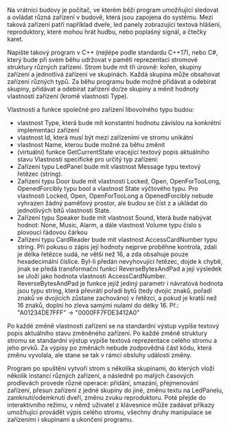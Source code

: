 Na vrátnici budovy je počítač, ve kterém běží program umožňující sledovat a ovládat různá
zařízení v budově, která jsou zapojena do systému. Mezi taková zařízení patří například dveře, led
panely zobrazující textová hlášení, reproduktory, které mohou hrát hudbu, nebo poplašný signál, a
čtečky karet.

Napište takový program v C++ (nejlépe podle standardu C++17), nebo C#, který bude při
svém běhu udržovat v paměti reprezentaci stromové struktury různých zařízení. Strom bude mít tři
úrovně: kořen, skupiny zařízení a jednotlivá zařízení ve skupinách. Každá skupina může obsahovat
zařízení různých typů. Za běhu programu bude možné přidávat a odebírat skupiny, přidávat a
odebírat zařízení do/ze skupiny a měnit hodnoty vlastností zařízení (kromě vlastnosti Type).

Vlastnosti a funkce společné pro zařízení libovolného typu budou:
  - vlastnost Type, která bude mít konstantní hodnotu závislou na konkrétní implementaci
zařízení
  - vlastnost Id, která musí být mezi zařízeními ve stromu unikátní
  - vlastnost Name, kterou bude možné za běhu změnit
  - (virtuální) funkce GetCurrentState vracející textový popis aktuálního stavu
Vlastnosti specifické pro určitý typ zařízení:
  - Zařízení typu LedPanel bude mít vlastnost Message typu textový řetězec (string).
  - Zařízení typu Door bude mít vlastnosti Locked, Open, OpenForTooLong, OpenedForcibly
typu bool a vlastnost State výčtového typu. Pro vlastnosti Locked, Open,
OpenForTooLong a OpenedForcibly nebude vyhrazen žádný paměťový prostor, ale
budou se číst z a ukládat do jednotlivých bitů vlastnosti State.
  - Zařízení typu Speaker bude mít vlastnost Sound, která bude nabývat hodnot: None,
Music, Alarm, a dále vlastnost Volume typu číslo s plovoucí řádovou čárkou
  - Zařízení typu CardReader bude mít vlastnost AccessCardNumber typu string. Při pokusu
o zápis její hodnoty nejprve proběhne kontrola, zdali je délka řetězce sudá, ne větší než
16, a zda obsahuje pouze hexadecimální číslice. Byl-li předán nevyhovující řetězec, dojde
k chybě, jinak se předá transformační funkci ReverseBytesAndPad a její výsledek se uloží
jako hodnota vlastnosti AccessCardNumber. ReverseBytesAndPad je funkce jejíž jediný
parametr i návratová hodnota jsou typu string, která převrátí pořadí bytů (tedy dvojic
znaků, pořadí znaků ve dvojicích zůstane zachováno) v řetězci, a pokud je kratší než 16
znaků, doplní ho zleva samými nulami do délky 16. Př.: "A01234DE7FFF" ->
"0000FF7FDE3412A0"

Po každé změně vlastnosti zařízení se na standardní výstup vypíše textový popis aktuálního stavu
změněného zařízení. Po každé změně struktury stromu se standardní výstup vypíše textová
reprezentace celého stromu a jeho prvků. Za výpisy po změnách nebude zodpovědná část kódu, která
změnu vyvolala, ale stane se tak v rámci obsluhy události změny.

Program po spuštění vytvoří strom s několika skupinami, do kterých vloží několik instancí různých
zařízení, a následně po malých časových prodlevách provede různé operace: přidání, smazání,
přejmenování zařízení, přesun zařízení z jedné skupiny do jiné, změnu textu na LedPanelu,
zamknutí/odemknutí dveří, změnu zvuku reproduktoru. Poté přejde do interaktivního režimu, v němž
uživatel z klávesnice může zadávat příkazy umožňující provádět výpis celého stromu, všechny druhy
manipulace se zařízeními i skupinami a ukončení programu.
